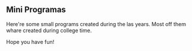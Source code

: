 ## Mini Programas


Here're some small programs created during the las years. 
Most off them whare created during college time.

Hope you have fun! 
